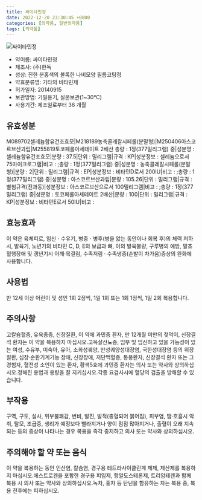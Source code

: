```yaml
---
title: 싸이타민정
date: 2022-12-20 23:30:45 +0800
categories: [의약품, 일반의약품]
tags: [의약품]
---
```

![싸이타민정](https://nedrug.mfds.go.kr/pbp/cmn/itemImageDownload/147426922449700193)

- 약이름: 싸이타민정
- 제조사: (주)한독
- 성상: 진한 분홍색의 볼록한 나비모양 필름코팅정
- 약효분류명: 기타의 비타민제
- 허가일자: 20140915
- 보관방법: 기밀용기, 실온보관(1~30℃)
- 사용기간: 제조일로부터 36 개월
## 유효성분
M089702셀레늄함유건조효모|M218189농축콜레칼시페롤(분말형)|M250406아스코르브산과립|M255819토코페롤아세테이트 2배산
총량 : 1정(377밀리그램) 중|성분명 : 셀레늄함유건조효모|분량 : 37.5|단위 : 밀리그램|규격 : KP|성분정보 : 셀레늄으로서 75마이크로그램|비고 : ;총량 : 1정(377밀리그램) 중|성분명 : 농축콜레칼시페롤(분말형)|분량 : 2|단위 : 밀리그램|규격 : EP|성분정보 : 비타민D로서 200IU|비고 : ;총량 : 1정(377밀리그램) 중|성분명 : 아스코르브산과립|분량 : 105.26|단위 : 밀리그램|규격 : 별첨규격(전과동)|성분정보 : 아스코르브산으로서 100밀리그램|비고 : ;총량 : 1정(377밀리그램) 중|성분명 : 토코페롤아세테이트 2배산|분량 : 100|단위 : 밀리그램|규격 : KP|성분정보 : 비타민E로서 50IU|비고 :
## 효능효과
이 약은 육체피로, 임신ㆍ수유기, 병중ㆍ병후(병을 앓는 동안이나 회복 후)의 체력 저하 시, 발육기, 노년기의 비타민 C, D, E의 보급과 뼈, 이의 발육불량, 구루병의 예방, 말초혈행장애 및 갱년기시 어깨‧목결림, 수족저림 ‧ 수족냉증(손발이 차가움)증상의 완화에 사용합니다.
## 사용법
만 12세 이상 어린이 및 성인 1회 2정씩, 1일 1회 또는 1회 1정씩, 1일 2회 복용합니다.
## 주의사항
고칼슘혈증, 유육종증, 신장질환, 이 약에 과민증 환자, 만 12개월 미만의 젖먹이, 신장결석 환자는 이 약을 복용하지 마십시오.고옥살산뇨증, 임부 및 임신하고 있을 가능성이 있는 여성, 수유부, 미숙아, 유아, 소화성궤양, 만성궤양성대장염, 국한성대장염 등의 위장질환, 심장·순환기계기능 장애, 신장장애, 저단백혈증, 통풍환자, 신장결석 환자 또는 그 경험자, 혈전성 소인이 있는 환자, 황색5호에 과민증 환자는 의사 또는 약사와 상의하십시오.정해진 용법과 용량을 잘 지키십시오.각종 요검사시에 혈당의 검출을 방해할 수 있습니다.
## 부작용
구역, 구토, 설사, 위부불쾌감, 변비, 발진, 발적(충혈되어 붉어짐), 피부염, 땀·호흡시 악취, 탈모, 조급증, 생리가 예정보다 빨라지거나 양이 점점 많아지거나, 출혈이 오래 지속 되는 등의 증상이 나타나는 경우 복용을 즉각 중지하고 의사 또는 약사와 상의하십시오.
## 주의해야 할 약 또는 음식
이 약을 복용하는 동안 인산염, 칼슘염, 경구용 테트라사이클린계 제제, 제산제를 복용하지 마십시오.에스트로겐을 포함한 경구용 피임제, 항알도스테론제, 트리암테렌과 함께 복용 시 의사 또는 약사와 상의하십시오.녹차, 홍차 등 탄닌을 함유하는 차는 복용 중, 복용 전후에는 피하십시오.
